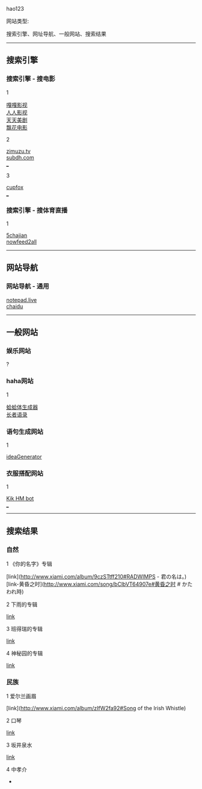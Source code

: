 hao123

网站类型:

搜索引擎、网址导航、一般网站、搜索结果

<hr>

## 搜索引擎

### 搜索引擎 - 搜电影

1

[嘎嘎影视](https://www.gagays.com)<br />
[人人影视](http://#)<br />
[天天美剧](http://cn163.net/)<br />
[飘花电影](http://www.piaohua.com/)

2

[zimuzu.tv](http://www.zimuzu.tv/) <br />
[subdh.com](http://subhd.com/) <br />
[_](https://www.v2ex.com/t/334502)<br />

3

[cupfox](https://www.cupfox.com)<br />
[_](https://www.v2ex.com/t/336040)<br />

### 搜索引擎 - 搜体育直播

1

[5chajian](http://www.5chajian.com/)<br />
[nowfeed2all](http://www.nowfeed2all.eu/type/basketball.html)


<hr>

## 网站导航

### 网站导航 - 通用

[notepad.live](http://notepad.live/changsjpage2)<br />
[chaidu](https://www.chaidu.com/)

<hr>

## 一般网站

### 娱乐网站

?

### haha网站

1

[蛤蛤体生成器](http://dkwingsmt.github.io/haha/)<br />
[长者语录](https://wiki.esu.moe/长者语录)<br />

### 语句生成网站

1

[ideaGenerator](http://matrix67.com/ideagen/)

### 衣服搭配网站

1

[Kik HM bot](http://matrix.sspai.com/p/dce81fc0#HM)<br />
[_](https://www.v2ex.com/t/336031)

<hr>

## 搜索结果

### 自然

1 《你的名字》专辑

[link](http://www.xiami.com/album/9czSTtff210#RADWIMPS - 君の名は。)<br />
[link-黄昏之时](http://www.xiami.com/song/bClbVT64907e#黄昏之时 #  かたわれ時)

2 下雨的专辑

[link](http://rainymood.com/)

3 班得瑞的专辑

[link](http://www.xiami.com/artist/23546)

4 神秘园的专辑

[link](http://www.xiami.com/artist/23619)

### 民族

1 爱尔兰画眉

[link](http://www.xiami.com/album/zIfW2fa92#Song of the Irish Whistle)

2 口琴

[link](http://www.xiami.com/album/2102663146)

3 坂井泉水

[link](https://y.qq.com/portal/album/002zb7uW2RQymE.html)

4 中孝介

[]()

-
